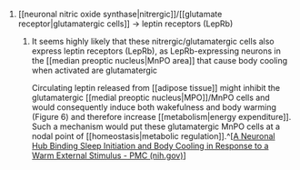 1. [[neuronal nitric oxide synthase|nitrergic]]/[[glutamate receptor|glutamatergic cells]] → leptin receptors (LepRb)
	1. It seems highly likely that these nitrergic/glutamatergic cells also express leptin receptors (LepRb), as LepRb-expressing neurons in the [[median preoptic nucleus|MnPO area]] that cause body cooling when activated are glutamatergic
	   
	   Circulating leptin released from [[adipose tissue]] might inhibit the glutamatergic [[medial preoptic nucleus|MPO]]/MnPO cells and would consequently induce both wakefulness and body warming (Figure 6) and therefore increase [[metabolism|energy expenditure]]. Such a mechanism would put these glutamatergic MnPO cells at a nodal point of [[homeostasis|metabolic regulation]].^[[A Neuronal Hub Binding Sleep Initiation and Body Cooling in Response to a Warm External Stimulus - PMC (nih.gov)](https://www.ncbi.nlm.nih.gov/pmc/articles/PMC6078908/)]